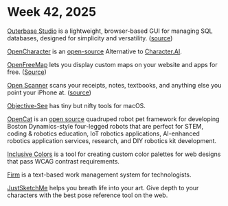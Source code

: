 # Week 42, 2025

[Outerbase Studio](https://studio.outerbase.com) is a lightweight, browser-based GUI for managing SQL databases, designed for simplicity and versatility. ([source](https://github.com/outerbase/studio))

[OpenCharacter](https://opencharacter.org) is an [open-source](https://github.com/bobcoi03/opencharacter) Alternative to [Character.AI](https://character.ai).

[OpenFreeMap](https://openfreemap.org) lets you display custom maps on your website and apps for free. ([Source](https://github.com/hyperknot/openfreemap))

[Open Scanner](https://openscanner.app) scans your receipts, notes, textbooks, and anything else you point your iPhone at. ([source](https://github.com/pencilresearch/OpenScanner))

[Objective-See](https://objective-see.org/) has tiny but nifty tools for macOS.

[OpenCat](https://www.petoi.com/pages/opencat-open-source-robot-pet-framework) is an [open source](https://github.com/PetoiCamp/OpenCat) quadruped robot pet framework for developing Boston Dynamics-style four-legged robots that are perfect for STEM, coding & robotics education, IoT robotics applications, AI-enhanced robotics application services, research, and DIY robotics kit development.

[Inclusive Colors](https://www.inclusivecolors.com/) is a tool for creating custom color palettes for web designs that pass WCAG contrast requirements.

[Firm](https://github.com/42futures/firm) is a text-based work management system for technologists.

[JustSketchMe](https://justsketch.me) helps you breath life into your art. Give depth to your characters with the best pose reference tool on the web.